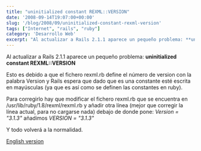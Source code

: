 ```yaml
---
title: "uninitialized constant REXML::VERSION"
date: '2008-09-14T19:07:00+00:00'
slug: '/blog/2008/09/uninitialized-constant-rexml-version'
tags: ["Internet", "rails", "ruby"]
category: 'Desarrollo Web'
excerpt: "Al actualizar a Rails 2.1.1 aparece un pequeño problema: **uninitialized constant REXML::VERSION**Esto es debido a que el fichero rexml.rb define el número de version con la palabra Version y Rails e..."
---
```

Al actualizar a Rails 2.1.1 aparece un pequeño problema: **uninitialized constant REXML::VERSION**

Esto es debido a que el fichero rexml.rb define el número de version con la palabra Version y Rails espera que dado que es una constante esté escrita en mayúsculas (ya que es así como se definen las constantes en ruby).

Para corregirlo hay que modificar el fichero rexml.rb que se encuentra en /usr/lib/ruby/1.8/rexml/rexml.rb y añadir otra línea (mejor que corregir la línea actual, para no cargarse nada) debajo de donde pone: _Version = "3.1.3"_ añadimos _VERSION = "3.1.3"_

Y todo volverá a la normalidad.

[English version](http://blog.brightbox.co.uk/posts/uninitialized-constant-rexmlversion-with-rails-211-and-rails-22 "version en ingles")

